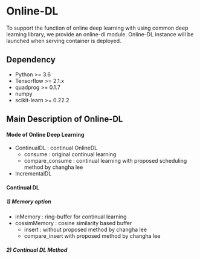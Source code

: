 # Online-DL
To support the function of online deep learning with using common deep learning library, we provide an online-dl module.
Online-DL instance will be launched when serving container is deployed.

## Dependency
* Python >= 3.6
* Tensorflow >= 2.1.x
* quadprog >= 0.1.7
* numpy
* scikit-learn >= 0.22.2

## Main Description of Online-DL 


#### Mode of Online Deep Learning
* ContinualDL : continual OnlineDL
  * consume : original continual learning
  * compare_consume : continual learning with proposed scheduling method by changha lee
* IncrementalDL

#### Continual DL

##### 1) Memory option
* inMemory : ring-buffer for continual learning
* cossimMemory : cosine similarity based buffer
  * insert : without proposed method by changha lee
  * compare_insert with proposed method by changha lee
  
##### 2) Continual DL Method
